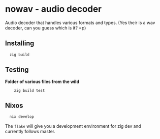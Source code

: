 # nowav - audio decoder

Audio decoder that handles various formats and types. (Yes their is a wav decoder, can you guess which is it? =p)

## Installing

```zig
  zig build
```

## Testing

**Folder of various files from the wild**

```zig
    zig build test 
```

## Nixos

```bash
  nix develop
```
The `flake` will give you a development environment for zig dev
and currently follows master.

